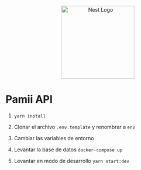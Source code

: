 <p align="center">
  <a href="http://nestjs.com/" target="blank"><img src="https://nestjs.com/img/logo-small.svg" width="200" alt="Nest Logo" /></a>
</p>


# Pamii API

1. ```yarn install```
2. Clonar el archivo ```.env.template``` y renombrar a ```env```

3. Cambiar las variables de entorno
4. Levantar la base de datos
```docker-compose up```
5. Levantar en modo de desarrollo ```yarn start:dev```